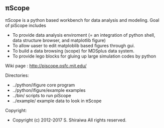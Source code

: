 ## &pi;Scope
&pi;Scope is a python based workbench for data analysis and modeling.
Goal of piScope includes

   * To provide data analysis enviroment (= an integration of python
     shell, data structure browser, and matplotlib figure)
   * To allow uaser to edit matploblib based figures through gui.
   * To build a data browsing (scope) for MDSplus data system.
   * To provide lego blocks for gluing up large simulation codes 
     by python

Wiki page : http://piscope.psfc.mit.edu/

Directories:
*  ../python/ifigure         core program
*  ../python/ifigure/example examples
*  ../bin/           scripts to run piScope
*  ../example/       example data to look in &pi;Scope

Copyright: 
*  Copyright (c) 2012-2017 S. Shiraiwa  All rights reserved.
